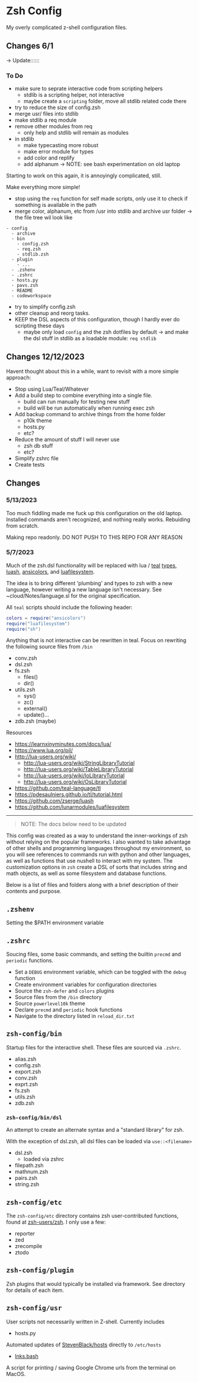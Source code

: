 # Zsh Config

My overly complicated z-shell configuration files.

## Changes 6/1

-> Update::::::

### To Do

- make sure to seprate interactive code from scripting helpers 
  - stdlib is a scripting helper, not interactive
  - maybe create a `scripting` folder, move all stdlib related code there
- try to reduce the size of config.zsh
- merge usr/ files into stdlib
- make stdlib a req module
- remove other modules from req
  - only help and stdlib will remain as modules
- in stdlib
  - make typecasting more robust
  - make error module for types
  - add color and replify
  - add alphanum
  -> NOTE: see bash experimentation on old laptop

Starting to work on this again, it is annoyingly complicated, still. 

Make everything more simple!

- stop using the `req`  function for self made scripts, only use it to check if something is available in the path
- merge color, alphanum, etc from /usr into stdlib and archive usr folder
  -> the file tree wil look like

```
- config
  - archive
  - bin
    - config.zsh
    - req.zsh
    - stdlib.zsh
  - plugin
    - ...
  - .zshenv
  - .zshrc
  - hosts.py
  - pavs.zsh
  - README
  - codeworkspace
```

- try to simplify config.zsh
- other cleanup and reorg tasks. 
- KEEP the DSL aspects of this configuration, though I hardly ever do scripting these days
  - maybe only load `config` and the zsh dotfiles by default
    -> and make the dsl stuff in stdlib as a loadable module: `req stdlib` 

## Changes 12/12/2023

Havent thought about this in a while, want to revisit with a more simple approach:

- Stop using Lua/Teal/Whatever
- Add a build step to combine everything into a single file.
  - build can run manually for testing new stuff
  - build will be run automatically when running exec zsh
- Add backup command to archive things from the home folder
  - p10k theme
  - hosts.py
  - etc?
- Reduce the amount of stuff I will never use
  - zsh db stuff
  - etc?
- Simplify zshrc file
- Create tests

## Changes

### 5/13/2023

Too much fiddling made me fuck up this configuration on the old laptop. Installed commands aren't recognized, and nothing really works. Rebuiding from scratch. 

Making repo readonly. DO NOT PUSH TO THIS REPO FOR ANY REASON

### 5/7/2023

Much of the zsh.dsl functionality will be replaced with lua / [teal](https://github.com/teal-language/tl) [types](https://pdesaulniers.github.io/tl/tutorial), [luash](https://github.com/zserge/luash), [ansicolors](https://github.com/kikito/ansicolors.lua), and [luafilesystem](https://github.com/lunarmodules/luafilesystem).

The idea is to bring different 'plumbing' and types to zsh with a new language, however writing a new language isn't necessary. See ~cloud/Notes/language.sl for the original specification.

All `teal` scripts should include the following header:

```lua
colors = require("ansicolors")
require("luafilesystem")
require("sh")
```

Anything that is not interactive can be rewritten in teal. Focus on rewriting the following source files from `/bin`

- conv.zsh
- dsl.zsh
- fs.zsh
  - files()
  - dir()
- utils.zsh
  - sys()
  - zc()
  - external()
  - update()...
- zdb.zsh (maybe)

Resources

- <https://learnxinyminutes.com/docs/lua/>
- <https://www.lua.org/pil/>
- <http://lua-users.org/wiki/>
  - <http://lua-users.org/wiki/StringLibraryTutorial>
  - <http://lua-users.org/wiki/TableLibraryTutorial>
  - <http://lua-users.org/wiki/IoLibraryTutorial>
  - <http://lua-users.org/wiki/OsLibraryTutorial>
- <https://github.com/teal-language/tl>
- <https://pdesaulniers.github.io/tl/tutorial.html>
- <https://github.com/zserge/luash>
- <https://github.com/lunarmodules/luafilesystem>

---

> NOTE: The docs below need to be updated

This config was created as a way to understand the inner-workings of zsh without relying on the popular frameworks. I also wanted to take advantage of other shells and programming languages throughout my environment, so you will see references to commands run with python and other languages, as well as functions that use nushell to interact with my system. The customization options in `zsh` create a DSL of sorts that includes string and math objects, as well as some filesystem and database functions.

Below is a list of files and folders along with a brief description of their contents and purpose.

## `.zshenv`

Setting the $PATH environment variable

## `.zshrc`

Soucing files, some basic commands, and setting the builtin `precmd` and `periodic` functions.

- Set a `DEBUG` environment variable, which can be toggled with the `debug` function
- Create environment variables for configuration directories
- Source the `zsh-defer` and `colors` plugins
- Source files from the `/bin` directory
- Source `powerlevel10k` theme
- Declare `precmd` and `periodic` hook functions
- Navigate to the directory listed in `reload_dir.txt`

## `zsh-config/bin`

Startup files for the interactive shell. These files are sourced via `.zshrc`.

- alias.zsh
- config.zsh
- export.zsh
- conv.zsh
- exprt.zsh
- fs.zsh
- utils.zsh
- zdb.zsh

### `zsh-config/bin/dsl`

An attempt to create an alternate syntax and a "standard library" for zsh.

With the exception of dsl.zsh, all dsl files can be loaded via `use::<filename>`

- dsl.zsh
  - loaded via zshrc
- filepath.zsh
- mathnum.zsh
- pairs.zsh
- string.zsh

## `zsh-config/etc`

The `zsh-config/etc` directory contains zsh user-contributed functions, found at [zsh-users/zsh](https://github.com/zsh-users/zsh). I only use a few:

- reporter
- zed
- zrecompile
- ztodo

## `zsh-config/plugin`

Zsh plugins that would typically be installed via framework. See directory for details of each item.

## `zsh-config/usr`

User scripts not necessarily written in Z-shell. Currently includes

- hosts.py

Automated updates of [StevenBlack/hosts](https://github.com/StevenBlack/hosts) directly to `/etc/hosts`

- [lnks.bash](https://github.com/unforswearing/lnks)

A script for printing / saving Google Chrome urls from the terminal on MacOS.
